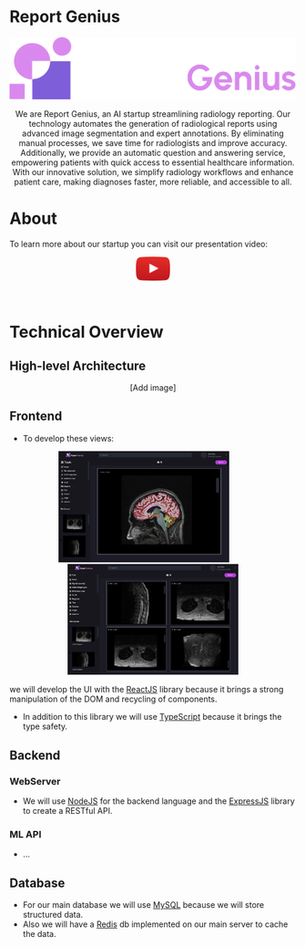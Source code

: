 # **Report Genius**
<p align="center">
<img width="600" src="./assets/Logo.png" />
</p>
<p align="center">
We are Report Genius, an AI startup streamlining radiology reporting. Our technology automates the generation of radiological reports using advanced image segmentation and expert annotations. By eliminating manual processes, we save time for radiologists and improve accuracy. Additionally, we provide an automatic question and answering service, empowering patients with quick access to essential healthcare information. With our innovative solution, we simplify radiology workflows and enhance patient care, making diagnoses faster, more reliable, and accessible to all.
</p>

# **About**
To learn more about our startup you can visit our presentation video:
<p align="center">
<a target="_blank" href="https://www.youtube.com/watch?v=dQw4w9WgXcQ">
<img width="60" src="./assets/yt-btn.png" />
</a>
</p>

<br />

# **Technical Overview**
## High-level Architecture
<p align="center">
[Add image]
</p>

## Frontend
- To develop these views:
<p align="center">
<img width="300" src="./assets/View_1.png" />
&nbsp;&nbsp;&nbsp;&nbsp;&nbsp;&nbsp;&nbsp;
<img width="300" src="./assets/View_2.jpg" />
</p>

we will develop the UI with the <a target="_blank" href="https://react.dev/">ReactJS</a> library because it brings a strong manipulation of the DOM and recycling of components.

- In addition to this library we will use <a target="_blank" href="https://www.typescriptlang.org/">TypeScript</a> because it brings the type safety.

## Backend
### WebServer
- We will use <a target="_blank" href="https://nodejs.org/en">NodeJS</a> for the backend language and the <a target="_blank" href="https://expressjs.com/">ExpressJS</a> library to create a RESTful API.

### ML API
- ...

## Database
- For our main database we will use <a target="_blank" href="https://www.mysql.com/">MySQL</a> because we will store structured data.
- Also we will have a <a target="_blank" href="https://redis.io//">Redis</a> db implemented on our main server to cache the data.